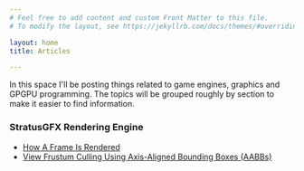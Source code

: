 ```yaml
---
# Feel free to add content and custom Front Matter to this file.
# To modify the layout, see https://jekyllrb.com/docs/themes/#overriding-theme-defaults

layout: home
title: Articles

---
```


In this space I'll be posting things related to game engines, graphics and GPGPU programming. The topics will be grouped roughly by section to make it easier to find information.

### StratusGFX Rendering Engine

* [How A Frame Is Rendered](/rendering/stratusgfx/frame_analysis)
* [View Frustum Culling Using Axis-Aligned Bounding Boxes (AABBs)](/rendering/stratusgfx/aabbs.md)